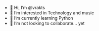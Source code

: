 - 👋 Hi, I’m @vrakts
- 👀 I’m interested in Technology and music
- 🌱 I’m currently learning Python
- 💞️ I’m not looking to collaborate... yet

<!---
vrakts/vrakts is a ✨ special ✨ repository because its `README.md` (this file) appears on your GitHub profile.
You can click the Preview link to take a look at your changes.
--->
